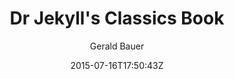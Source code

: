 ---
title: "Dr Jekyll's Classics Book"
github: https://github.com/henrythemes/jekyll-book-theme
demo: http://henrythemes.github.io/jekyll-book-theme/
author: Gerald Bauer
draft: true
ssg:
  - Jekyll
cms:
  - No Cms
date: 2015-07-16T17:50:43Z
github_branch: master
---